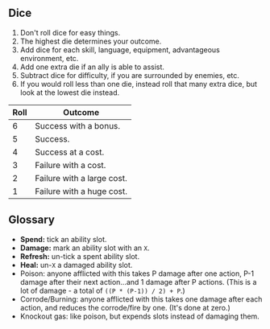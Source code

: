 ## Dice
1. Don't roll dice for easy things.
1. The highest die determines your outcome.
1. Add dice for each skill, language, equipment, advantageous environment, etc.
1. Add one extra die if an ally is able to assist.
1. Subtract dice for difficulty, if you are surrounded by enemies, etc.
1. If you would roll less than one die, instead roll that many extra dice,
   but look at the lowest die instead.

| Roll | Outcome                    |
|------|----------------------------|
| 6    | Success with a bonus.      |
| 5    | Success.                   |
| 4    | Success at a cost.         |
| 3    | Failure with a cost.       |
| 2    | Failure with a large cost. |
| 1    | Failure with a huge cost.  |

## Glossary
- **Spend:** tick an ability slot.
- **Damage:** mark an ability slot with an `X`.
- **Refresh:** un-tick a spent ability slot.
- **Heal:** un-`X` a damaged ability slot.
- Poison: anyone afflicted with this takes P damage after one action,
  P-1 damage after their next action...and 1 damage after P actions.
  (This is a lot of damage - a total of `((P * (P-1)) / 2) + P`.)
- Corrode/Burning: anyone afflicted with this takes one damage after each action,
  and reduces the corrode/fire by one. (It's done at zero.)
- Knockout gas: like poison, but expends slots instead of damaging them.
